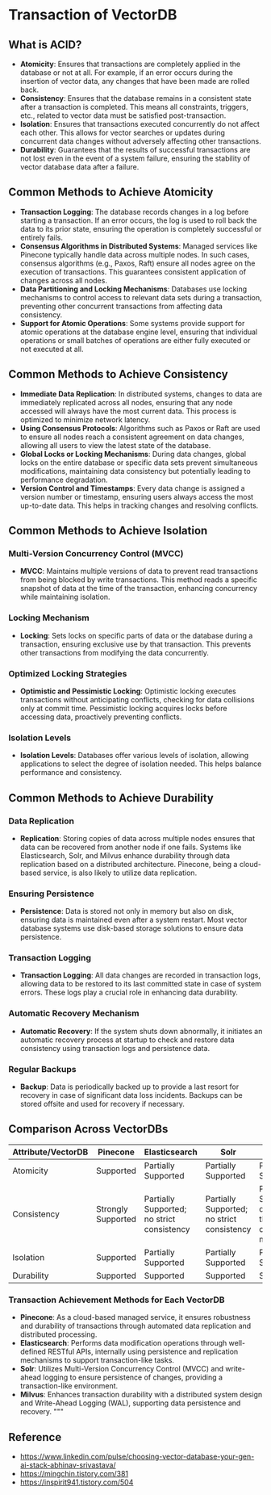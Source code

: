 # Transaction of VectorDB

## What is ACID?
- **Atomicity**: Ensures that transactions are completely applied in the database or not at all. For example, if an error occurs during the insertion of vector data, any changes that have been made are rolled back.
- **Consistency**: Ensures that the database remains in a consistent state after a transaction is completed. This means all constraints, triggers, etc., related to vector data must be satisfied post-transaction.
- **Isolation**: Ensures that transactions executed concurrently do not affect each other. This allows for vector searches or updates during concurrent data changes without adversely affecting other transactions.
- **Durability**: Guarantees that the results of successful transactions are not lost even in the event of a system failure, ensuring the stability of vector database data after a failure.

## Common Methods to Achieve Atomicity
- **Transaction Logging**: The database records changes in a log before starting a transaction. If an error occurs, the log is used to roll back the data to its prior state, ensuring the operation is completely successful or entirely fails.
- **Consensus Algorithms in Distributed Systems**: Managed services like Pinecone typically handle data across multiple nodes. In such cases, consensus algorithms (e.g., Paxos, Raft) ensure all nodes agree on the execution of transactions. This guarantees consistent application of changes across all nodes.
- **Data Partitioning and Locking Mechanisms**: Databases use locking mechanisms to control access to relevant data sets during a transaction, preventing other concurrent transactions from affecting data consistency.
- **Support for Atomic Operations**: Some systems provide support for atomic operations at the database engine level, ensuring that individual operations or small batches of operations are either fully executed or not executed at all.

## Common Methods to Achieve Consistency
- **Immediate Data Replication**: In distributed systems, changes to data are immediately replicated across all nodes, ensuring that any node accessed will always have the most current data. This process is optimized to minimize network latency.
- **Using Consensus Protocols**: Algorithms such as Paxos or Raft are used to ensure all nodes reach a consistent agreement on data changes, allowing all users to view the latest state of the database.
- **Global Locks or Locking Mechanisms**: During data changes, global locks on the entire database or specific data sets prevent simultaneous modifications, maintaining data consistency but potentially leading to performance degradation.
- **Version Control and Timestamps**: Every data change is assigned a version number or timestamp, ensuring users always access the most up-to-date data. This helps in tracking changes and resolving conflicts.

## Common Methods to Achieve Isolation
### Multi-Version Concurrency Control (MVCC)
- **MVCC**: Maintains multiple versions of data to prevent read transactions from being blocked by write transactions. This method reads a specific snapshot of data at the time of the transaction, enhancing concurrency while maintaining isolation.
### Locking Mechanism
- **Locking**: Sets locks on specific parts of data or the database during a transaction, ensuring exclusive use by that transaction. This prevents other transactions from modifying the data concurrently.
### Optimized Locking Strategies
- **Optimistic and Pessimistic Locking**: Optimistic locking executes transactions without anticipating conflicts, checking for data collisions only at commit time. Pessimistic locking acquires locks before accessing data, proactively preventing conflicts.
### Isolation Levels
- **Isolation Levels**: Databases offer various levels of isolation, allowing applications to select the degree of isolation needed. This helps balance performance and consistency.

## Common Methods to Achieve Durability
### Data Replication
- **Replication**: Storing copies of data across multiple nodes ensures that data can be recovered from another node if one fails. Systems like Elasticsearch, Solr, and Milvus enhance durability through data replication based on a distributed architecture. Pinecone, being a cloud-based service, is also likely to utilize data replication.
### Ensuring Persistence
- **Persistence**: Data is stored not only in memory but also on disk, ensuring data is maintained even after a system restart. Most vector database systems use disk-based storage solutions to ensure data persistence.
### Transaction Logging
- **Transaction Logging**: All data changes are recorded in transaction logs, allowing data to be restored to its last committed state in case of system errors. These logs play a crucial role in enhancing data durability.
### Automatic Recovery Mechanism
- **Automatic Recovery**: If the system shuts down abnormally, it initiates an automatic recovery process at startup to check and restore data consistency using transaction logs and persistence data.
### Regular Backups
- **Backup**: Data is periodically backed up to provide a last resort for recovery in case of significant data loss incidents. Backups can be stored offsite and used for recovery if necessary.

## Comparison Across VectorDBs
| Attribute/VectorDB | Pinecone | Elasticsearch | Solr | Milvus |
|---|---|---|---|---|
| Atomicity | Supported | Partially Supported | Partially Supported | Partially Supported |
| Consistency | Strongly Supported | Partially Supported; no strict consistency | Partially Supported; no strict consistency | Partially Supported; depends on the consistency model |
| Isolation | Supported | Partially Supported | Partially Supported | Partially Supported |
| Durability | Supported | Supported | Supported | Supported |

### Transaction Achievement Methods for Each VectorDB
- **Pinecone**: As a cloud-based managed service, it ensures robustness and durability of transactions through automated data replication and distributed processing.
- **Elasticsearch**: Performs data modification operations through well-defined RESTful APIs, internally using persistence and replication mechanisms to support transaction-like tasks.
- **Solr**: Utilizes Multi-Version Concurrency Control (MVCC) and write-ahead logging to ensure persistence of changes, providing a transaction-like environment.
- **Milvus**: Enhances transaction durability with a distributed system design and Write-Ahead Logging (WAL), supporting data persistence and recovery.
"""

## Reference
- https://www.linkedin.com/pulse/choosing-vector-database-your-gen-ai-stack-abhinav-srivastava/
- https://mingchin.tistory.com/381
- https://inspirit941.tistory.com/504
